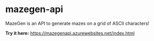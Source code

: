 # mazegen-api
 MazeGen is an API to generate mazes on a grid of ASCII characters!

**Try it here:** https://mazegenapi.azurewebsites.net/index.html
